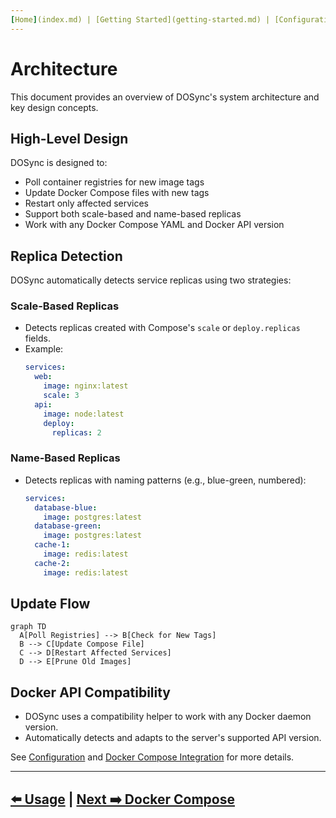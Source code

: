 ```yaml
---
[Home](index.md) | [Getting Started](getting-started.md) | [Configuration](configuration.md) | [Usage](usage.md) | [Architecture](architecture.md) | [Docker Compose](docker-compose.md) | [Testing](testing.md) | [FAQ](faq.md) | [Contributing](contributing.md) | [Rules](rules.md)
---
```


# Architecture

This document provides an overview of DOSync's system architecture and key design concepts.

## High-Level Design

DOSync is designed to:

- Poll container registries for new image tags
- Update Docker Compose files with new tags
- Restart only affected services
- Support both scale-based and name-based replicas
- Work with any Docker Compose YAML and Docker API version

## Replica Detection

DOSync automatically detects service replicas using two strategies:

### Scale-Based Replicas

- Detects replicas created with Compose's `scale` or `deploy.replicas` fields.
- Example:
  ```yaml
  services:
    web:
      image: nginx:latest
      scale: 3
    api:
      image: node:latest
      deploy:
        replicas: 2
  ```

### Name-Based Replicas

- Detects replicas with naming patterns (e.g., blue-green, numbered):
  ```yaml
  services:
    database-blue:
      image: postgres:latest
    database-green:
      image: postgres:latest
    cache-1:
      image: redis:latest
    cache-2:
      image: redis:latest
  ```

## Update Flow

```mermaid
graph TD
  A[Poll Registries] --> B[Check for New Tags]
  B --> C[Update Compose File]
  C --> D[Restart Affected Services]
  D --> E[Prune Old Images]
```

## Docker API Compatibility

- DOSync uses a compatibility helper to work with any Docker daemon version.
- Automatically detects and adapts to the server's supported API version.

See [Configuration](configuration.md) and [Docker Compose Integration](docker-compose.md) for more details.

---

## [⬅️ Usage](usage.md) | [Next ➡️ Docker Compose](docker-compose.md)
